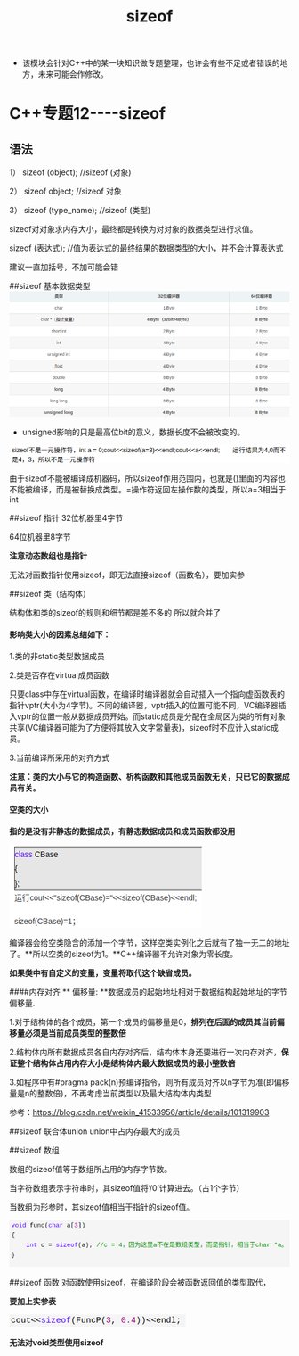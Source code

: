 ﻿---
layout: post
title:  "sizeof"
data: 星期六, 14. 三月 2020 03:51下午 
categories: C++
tags: 专题
---
* 该模块会针对C++中的某一块知识做专题整理，也许会有些不足或者错误的地方，未来可能会作修改。

# C++专题12----sizeof



## 语法
1）  sizeof (object);  //sizeof (对象)

2）  sizeof object;   //sizeof 对象

3）  sizeof (type_name);  //sizeof (类型)

sizeof对对象求内存大小，最终都是转换为对对象的数据类型进行求值。

sizeof (表达式); //值为表达式的最终结果的数据类型的大小，并不会计算表达式

建议一直加括号，不加可能会错

##sizeof 基本数据类型
![](https://github.com/LLLibra/LLLibra.github.io/raw/master/_posts/imgs/20200314-163355.png)

* unsigned影响的只是最高位bit的意义，数据长度不会被改变的。 

![](https://github.com/LLLibra/LLLibra.github.io/raw/master/_posts/imgs/20200314-161425.png)

由于sizeof不能被编译成机器码，所以sizeof作用范围内，也就是()里面的内容也不能被编译，而是被替换成类型。=操作符返回左操作数的类型，所以a=3相当于int

##sizeof 指针
32位机器里4字节

64位机器里8字节

**注意动态数组也是指针**

无法对函数指针使用sizeof，即无法直接sizeof（函数名），要加实参


##sizeof 类（结构体）

结构体和类的sizeof的规则和细节都是差不多的 所以就合并了

#### 影响类大小的因素总结如下：

1.类的非static类型数据成员

2.类是否存在virtual成员函数
>
只要class中存在virtual函数，在编译时编译器就会自动插入一个指向虚函数表的指针vptr(大小为4字节)。不同的编译器，vptr插入的位置可能不同，VC编译器插入vptr的位置一般从数据成员开始。而static成员是分配在全局区为类的所有对象共享(VC编译器可能为了方便将其放入文字常量表)，sizeof时不应计入static成员。

3.当前编译所采用的对齐方式

**注意：类的大小与它的构造函数、析构函数和其他成员函数无关，只已它的数据成员有关。**

#### 空类的大小
**指的是没有非静态的数据成员，有静态数据成员和成员函数都没用**

![](https://github.com/LLLibra/LLLibra.github.io/raw/master/_posts/imgs/20200314-155844.png)

编译器会给空类隐含的添加一个字节，这样空类实例化之后就有了独一无二的地址了。**所以空类的sizeof为1。**C++编译器不允许对象为零长度。

**如果类中有自定义的变量，变量将取代这个缺省成员。**


####内存对齐
** 偏移量: **数据成员的起始地址相对于数据结构起始地址的字节偏移量. 

1.对于结构体的各个成员，第一个成员的偏移量是0，**排列在后面的成员其当前偏移量必须是当前成员类型的整数倍**

2.结构体内所有数据成员各自内存对齐后，结构体本身还要进行一次内存对齐，**保证整个结构体占用内存大小是结构体内最大数据成员的最小整数倍**

3.如程序中有#pragma pack(n)预编译指令，则所有成员对齐以n字节为准(即偏移量是n的整数倍)，不再考虑当前类型以及最大结构体内类型

参考：https://blog.csdn.net/weixin_41533956/article/details/101319903

##sizeof  联合体union
union中占内存最大的成员

##sizeof 数组

数组的sizeof值等于数组所占用的内存字节数。

当字符数组表示字符串时，其sizeof值将’/0’计算进去。（占1个字节）

当数组为形参时，其sizeof值相当于指针的sizeof值。 

![](https://github.com/LLLibra/LLLibra.github.io/raw/master/_posts/imgs/20200314-162319.png)

##sizeof 函数
对函数使用sizeof，在编译阶段会被函数返回值的类型取代， 

**要加上实参表**

![](https://github.com/LLLibra/LLLibra.github.io/raw/master/_posts/imgs/20200314-164033.png)

**无法对void类型使用sizeof**
